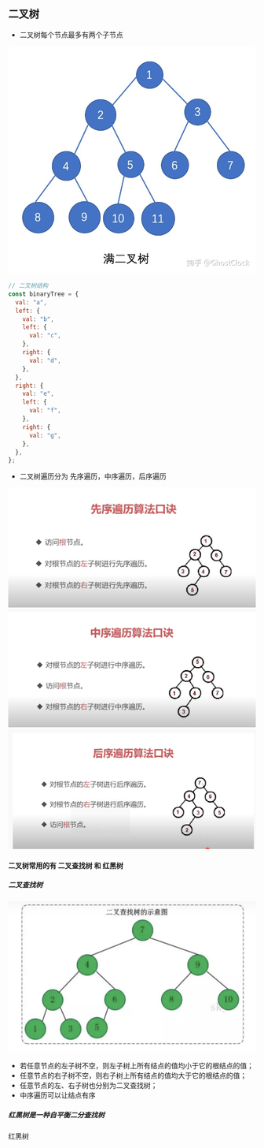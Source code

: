 ## 二叉树

- 二叉树每个节点最多有两个子节点

<img src="../../img/binary-tree.jpeg">

```js
// 二叉树结构
const binaryTree = {
  val: "a",
  left: {
    val: "b",
    left: {
      val: "c",
    },
    right: {
      val: "d",
    },
  },
  right: {
    val: "e",
    left: {
      val: "f",
    },
    right: {
      val: "g",
    },
  },
};
```

- 二叉树遍历分为 先序遍历，中序遍历，后序遍历

<img src="../../img/xian-xu.png">
<img src="../../img/zhong-xu.png">
<img src="../../img/hou-xu.png">

#### 二叉树常用的有 二叉查找树 和 红黑树

##### 二叉查找树

<img src="../../img/search-tree.png">

- 若任意节点的左子树不空，则左子树上所有结点的值均小于它的根结点的值；
- 任意节点的右子树不空，则右子树上所有结点的值均大于它的根结点的值；
- 任意节点的左、右子树也分别为二叉查找树；
- 中序遍历可以让结点有序

##### 红黑树是一种自平衡二分查找树

<a src="https://zhuanlan.zhihu.com/p/143585797">红黑树</a>
